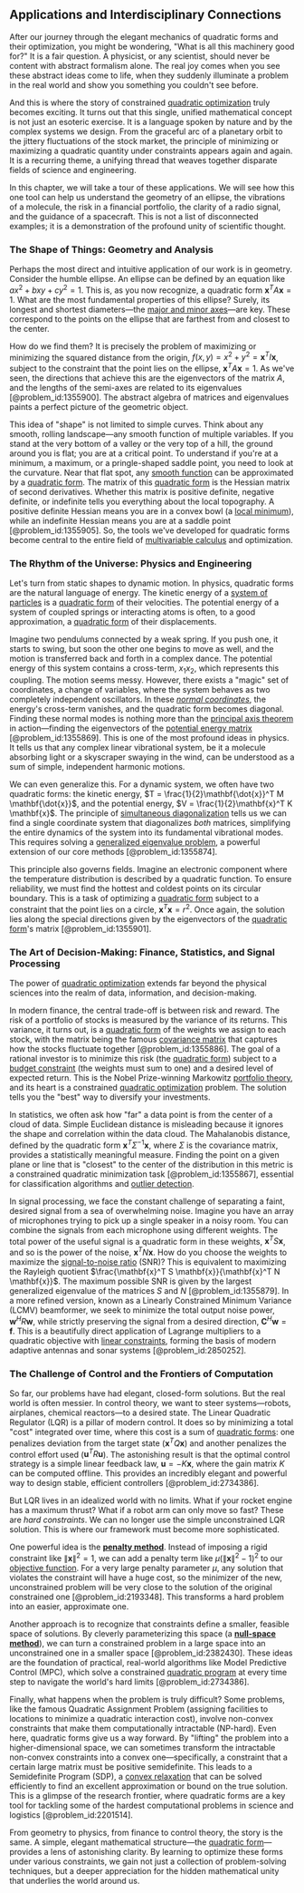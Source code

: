 ## Applications and Interdisciplinary Connections

After our journey through the elegant mechanics of quadratic forms and their optimization, you might be wondering, "What is all this machinery good for?" It is a fair question. A physicist, or any scientist, should never be content with abstract formalism alone. The real joy comes when you see these abstract ideas come to life, when they suddenly illuminate a problem in the real world and show you something you couldn't see before.

And this is where the story of constrained [quadratic optimization](@article_id:137716) truly becomes exciting. It turns out that this single, unified mathematical concept is not just an esoteric exercise. It is a language spoken by nature and by the complex systems we design. From the graceful arc of a planetary orbit to the jittery fluctuations of the stock market, the principle of minimizing or maximizing a quadratic quantity under constraints appears again and again. It is a recurring theme, a unifying thread that weaves together disparate fields of science and engineering.

In this chapter, we will take a tour of these applications. We will see how this one tool can help us understand the geometry of an ellipse, the vibrations of a molecule, the risk in a financial portfolio, the clarity of a radio signal, and the guidance of a spacecraft. This is not a list of disconnected examples; it is a demonstration of the profound unity of scientific thought.

### The Shape of Things: Geometry and Analysis

Perhaps the most direct and intuitive application of our work is in geometry. Consider the humble ellipse. An ellipse can be defined by an equation like $ax^2 + bxy + cy^2 = 1$. This is, as you now recognize, a quadratic form $\mathbf{x}^T A \mathbf{x} = 1$. What are the most fundamental properties of this ellipse? Surely, its longest and shortest diameters—the [major and minor axes](@article_id:164125)—are key. These correspond to the points on the ellipse that are farthest from and closest to the center.

How do we find them? It is precisely the problem of maximizing or minimizing the squared distance from the origin, $f(x, y) = x^2 + y^2 = \mathbf{x}^T I \mathbf{x}$, subject to the constraint that the point lies on the ellipse, $\mathbf{x}^T A \mathbf{x} = 1$. As we've seen, the directions that achieve this are the eigenvectors of the matrix $A$, and the lengths of the semi-axes are related to its eigenvalues [@problem_id:1355900]. The abstract algebra of matrices and eigenvalues paints a perfect picture of the geometric object.

This idea of "shape" is not limited to simple curves. Think about any smooth, rolling landscape—any smooth function of multiple variables. If you stand at the very bottom of a valley or the very top of a hill, the ground around you is flat; you are at a critical point. To understand if you're at a minimum, a maximum, or a pringle-shaped saddle point, you need to look at the curvature. Near that flat spot, any [smooth function](@article_id:157543) can be approximated by a [quadratic form](@article_id:153003). The matrix of this [quadratic form](@article_id:153003) is the Hessian matrix of second derivatives. Whether this matrix is positive definite, negative definite, or indefinite tells you everything about the local topography. A positive definite Hessian means you are in a convex bowl (a [local minimum](@article_id:143043)), while an indefinite Hessian means you are at a saddle point [@problem_id:1355905]. So, the tools we've developed for quadratic forms become central to the entire field of [multivariable calculus](@article_id:147053) and optimization.

### The Rhythm of the Universe: Physics and Engineering

Let's turn from static shapes to dynamic motion. In physics, quadratic forms are the natural language of energy. The kinetic energy of a [system of particles](@article_id:176314) is a [quadratic form](@article_id:153003) of their velocities. The potential energy of a system of coupled springs or interacting atoms is often, to a good approximation, a [quadratic form](@article_id:153003) of their displacements.

Imagine two pendulums connected by a weak spring. If you push one, it starts to swing, but soon the other one begins to move as well, and the motion is transferred back and forth in a complex dance. The potential energy of this system contains a cross-term, $x_1 x_2$, which represents this coupling. The motion seems messy. However, there exists a "magic" set of coordinates, a change of variables, where the system behaves as two completely independent oscillators. In these *[normal coordinates](@article_id:142700)*, the energy's cross-term vanishes, and the quadratic form becomes diagonal. Finding these normal modes is nothing more than the [principal axis theorem](@article_id:154209) in action—finding the eigenvectors of the [potential energy matrix](@article_id:177522) [@problem_id:1355869]. This is one of the most profound ideas in physics. It tells us that any complex linear vibrational system, be it a molecule absorbing light or a skyscraper swaying in the wind, can be understood as a sum of simple, independent harmonic motions.

We can even generalize this. For a dynamic system, we often have two quadratic forms: the kinetic energy, $T = \frac{1}{2}\mathbf{\dot{x}}^T M \mathbf{\dot{x}}$, and the potential energy, $V = \frac{1}{2}\mathbf{x}^T K \mathbf{x}$. The principle of [simultaneous diagonalization](@article_id:195542) tells us we can find a single coordinate system that diagonalizes *both* matrices, simplifying the entire dynamics of the system into its fundamental vibrational modes. This requires solving a [generalized eigenvalue problem](@article_id:151120), a powerful extension of our core methods [@problem_id:1355874].

This principle also governs fields. Imagine an electronic component where the temperature distribution is described by a quadratic function. To ensure reliability, we must find the hottest and coldest points on its circular boundary. This is a task of optimizing a [quadratic form](@article_id:153003) subject to a constraint that the point lies on a circle, $\mathbf{x}^T \mathbf{x} = r^2$. Once again, the solution lies along the special directions given by the eigenvectors of the [quadratic form](@article_id:153003)'s matrix [@problem_id:1355901].

### The Art of Decision-Making: Finance, Statistics, and Signal Processing

The power of [quadratic optimization](@article_id:137716) extends far beyond the physical sciences into the realm of data, information, and decision-making.

In modern finance, the central trade-off is between risk and reward. The risk of a portfolio of stocks is measured by the variance of its returns. This variance, it turns out, is a [quadratic form](@article_id:153003) of the weights we assign to each stock, with the matrix being the famous [covariance matrix](@article_id:138661) that captures how the stocks fluctuate together [@problem_id:1355886]. The goal of a rational investor is to minimize this risk (the [quadratic form](@article_id:153003)) subject to a [budget constraint](@article_id:146456) (the weights must sum to one) and a desired level of expected return. This is the Nobel Prize-winning Markowitz [portfolio theory](@article_id:136978), and its heart is a constrained [quadratic optimization](@article_id:137716) problem. The solution tells you the "best" way to diversify your investments.

In statistics, we often ask how "far" a data point is from the center of a cloud of data. Simple Euclidean distance is misleading because it ignores the shape and correlation within the data cloud. The Mahalanobis distance, defined by the quadratic form $\mathbf{x}^T \Sigma^{-1} \mathbf{x}$, where $\Sigma$ is the covariance matrix, provides a statistically meaningful measure. Finding the point on a given plane or line that is "closest" to the center of the distribution in this metric is a constrained quadratic minimization task [@problem_id:1355867], essential for classification algorithms and [outlier detection](@article_id:175364).

In signal processing, we face the constant challenge of separating a faint, desired signal from a sea of overwhelming noise. Imagine you have an array of microphones trying to pick up a single speaker in a noisy room. You can combine the signals from each microphone using different weights. The total power of the useful signal is a quadratic form in these weights, $\mathbf{x}^T S \mathbf{x}$, and so is the power of the noise, $\mathbf{x}^T N \mathbf{x}$. How do you choose the weights to maximize the [signal-to-noise ratio](@article_id:270702) (SNR)? This is equivalent to maximizing the Rayleigh quotient $\frac{\mathbf{x}^T S \mathbf{x}}{\mathbf{x}^T N \mathbf{x}}$. The maximum possible SNR is given by the largest generalized eigenvalue of the matrices $S$ and $N$ [@problem_id:1355879]. In a more refined version, known as a Linearly Constrained Minimum Variance (LCMV) beamformer, we seek to minimize the total output noise power, $\mathbf{w}^H R \mathbf{w}$, while strictly preserving the signal from a desired direction, $\mathbf{C}^H \mathbf{w} = \mathbf{f}$. This is a beautifully direct application of Lagrange multipliers to a quadratic objective with [linear constraints](@article_id:636472), forming the basis of modern adaptive antennas and sonar systems [@problem_id:2850252].

### The Challenge of Control and the Frontiers of Computation

So far, our problems have had elegant, closed-form solutions. But the real world is often messier. In control theory, we want to steer systems—robots, airplanes, chemical reactors—to a desired state. The Linear Quadratic Regulator (LQR) is a pillar of modern control. It does so by minimizing a total "cost" integrated over time, where this cost is a sum of [quadratic forms](@article_id:154084): one penalizes deviation from the target state ($\mathbf{x}^T Q \mathbf{x}$) and another penalizes the control effort used ($\mathbf{u}^T R \mathbf{u}$). The astonishing result is that the optimal control strategy is a simple linear feedback law, $\mathbf{u} = -K\mathbf{x}$, where the gain matrix $K$ can be computed offline. This provides an incredibly elegant and powerful way to design stable, efficient controllers [@problem_id:2734386].

But LQR lives in an idealized world with no limits. What if your rocket engine has a maximum thrust? What if a robot arm can only move so fast? These are *hard constraints*. We can no longer use the simple unconstrained LQR solution. This is where our framework must become more sophisticated.

One powerful idea is the **[penalty method](@article_id:143065)**. Instead of imposing a rigid constraint like $\|\mathbf{x}\|^2 = 1$, we can add a penalty term like $\mu (\|\mathbf{x}\|^2 - 1)^2$ to our [objective function](@article_id:266769). For a very large penalty parameter $\mu$, any solution that violates the constraint will have a huge cost, so the minimizer of the new, unconstrained problem will be very close to the solution of the original constrained one [@problem_id:2193348]. This transforms a hard problem into an easier, approximate one.

Another approach is to recognize that constraints define a smaller, feasible space of solutions. By cleverly parameterizing this space (a **[null-space method](@article_id:636270)**), we can turn a constrained problem in a large space into an unconstrained one in a smaller space [@problem_id:2382430]. These ideas are the foundation of practical, real-world algorithms like Model Predictive Control (MPC), which solve a constrained [quadratic program](@article_id:163723) at every time step to navigate the world's hard limits [@problem_id:2734386].

Finally, what happens when the problem is truly difficult? Some problems, like the famous Quadratic Assignment Problem (assigning facilities to locations to minimize a quadratic interaction cost), involve non-convex constraints that make them computationally intractable (NP-hard). Even here, quadratic forms give us a way forward. By "lifting" the problem into a higher-dimensional space, we can sometimes transform the intractable non-convex constraints into a convex one—specifically, a constraint that a certain large matrix must be positive semidefinite. This leads to a Semidefinite Program (SDP), a [convex relaxation](@article_id:167622) that can be solved efficiently to find an excellent approximation or bound on the true solution. This is a glimpse of the research frontier, where quadratic forms are a key tool for tackling some of the hardest computational problems in science and logistics [@problem_id:2201514].

From geometry to physics, from finance to control theory, the story is the same. A simple, elegant mathematical structure—the [quadratic form](@article_id:153003)—provides a lens of astonishing clarity. By learning to optimize these forms under various constraints, we gain not just a collection of problem-solving techniques, but a deeper appreciation for the hidden mathematical unity that underlies the world around us.